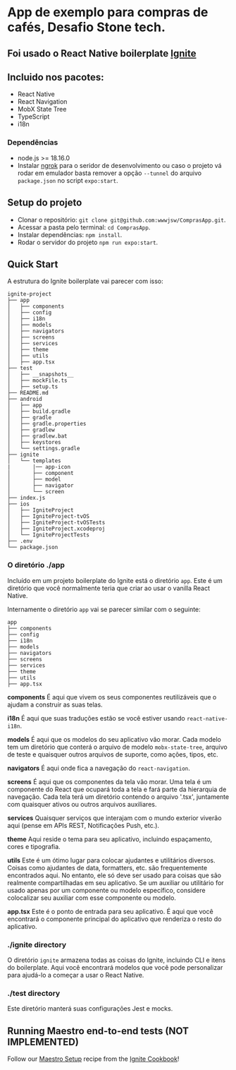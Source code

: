 # App de exemplo para compras de cafés, Desafio Stone tech.

## Foi usado o React Native boilerplate [Ignite](https://github.com/infinitered/ignite)

## Incluido nos pacotes:

- React Native
- React Navigation
- MobX State Tree
- TypeScript
- i18n

### Dependências
- node.js >= 18.16.0
- Instalar [ngrok](https://docs.expo.dev/more/expo-cli/#tunneling) para o seridor de desenvolvimento ou caso o projeto vá rodar em emulador basta remover a opção `--tunnel` do arquivo `package.json` no script `expo:start`.

## Setup do projeto
 - Clonar o repositório: `git clone git@github.com:wwwjsw/ComprasApp.git`.
 - Acessar a pasta pelo terminal: `cd ComprasApp`.
 - Instalar dependências: `npm install`.
 - Rodar o servidor do projeto `npm run expo:start`.

## Quick Start

A estrutura do Ignite boilerplate vai parecer com isso:

```
ignite-project
├── app
│   ├── components
│   ├── config
│   ├── i18n
│   ├── models
│   ├── navigators
│   ├── screens
│   ├── services
│   ├── theme
│   ├── utils
│   ├── app.tsx
├── test
│   ├── __snapshots__
│   ├── mockFile.ts
│   ├── setup.ts
├── README.md
├── android
│   ├── app
│   ├── build.gradle
│   ├── gradle
│   ├── gradle.properties
│   ├── gradlew
│   ├── gradlew.bat
│   ├── keystores
│   └── settings.gradle
├── ignite
│   └── templates
|       |── app-icon
│       ├── component
│       ├── model
│       ├── navigator
│       └── screen
├── index.js
├── ios
│   ├── IgniteProject
│   ├── IgniteProject-tvOS
│   ├── IgniteProject-tvOSTests
│   ├── IgniteProject.xcodeproj
│   └── IgniteProjectTests
├── .env
└── package.json

```

### O diretório ./app

Incluído em um projeto boilerplate do Ignite está o diretório `app`. Este é um diretório que você normalmente teria que criar ao usar o vanilla React Native.

Internamente o diretório `app` vai se parecer similar com o seguinte:

```
app
├── components
├── config
├── i18n
├── models
├── navigators
├── screens
├── services
├── theme
├── utils
├── app.tsx
```

**components**
É aqui que vivem os seus componentes reutilizáveis que o ajudam a construir as suas telas.

**i18n**
É aqui que suas traduções estão se você estiver usando `react-native-i18n`.

**models**
É aqui que os modelos do seu aplicativo vão morar. Cada modelo tem um diretório que conterá o arquivo de modelo `mobx-state-tree`, arquivo de teste e quaisquer outros arquivos de suporte, como ações, tipos, etc.

**navigators**
É aqui onde fica a navegação do `react-navigation`.

**screens**
É aqui que os componentes da tela vão morar. Uma tela é um componente do React que ocupará toda a tela e fará parte da hierarquia de navegação. Cada tela terá um diretório contendo o arquivo '.tsx', juntamente com quaisquer ativos ou outros arquivos auxiliares.


**services**
Quaisquer serviços que interajam com o mundo exterior viverão aqui (pense em APIs REST, Notificações Push, etc.).

**theme**
Aqui reside o tema para seu aplicativo, incluindo espaçamento, cores e tipografia.

**utils**
Este é um ótimo lugar para colocar ajudantes e utilitários diversos. Coisas como ajudantes de data, formatters, etc. são frequentemente encontrados aqui. No entanto, ele só deve ser usado para coisas que são realmente compartilhadas em seu aplicativo. Se um auxiliar ou utilitário for usado apenas por um componente ou modelo específico, considere colocalizar seu auxiliar com esse componente ou modelo.

**app.tsx** Este é o ponto de entrada para seu aplicativo. É aqui que você encontrará o componente principal do aplicativo que renderiza o resto do aplicativo.

### ./ignite directory
O diretório `ignite` armazena todas as coisas do Ignite, incluindo CLI e itens do boilerplate. Aqui você encontrará modelos que você pode personalizar para ajudá-lo a começar a usar o React Native.


### ./test directory
Este diretório manterá suas configurações Jest e mocks.

## Running Maestro end-to-end tests (NOT IMPLEMENTED)
Follow our [Maestro Setup](https://ignitecookbook.com/docs/recipes/MaestroSetup) recipe from the [Ignite Cookbook](https://ignitecookbook.com/)!


